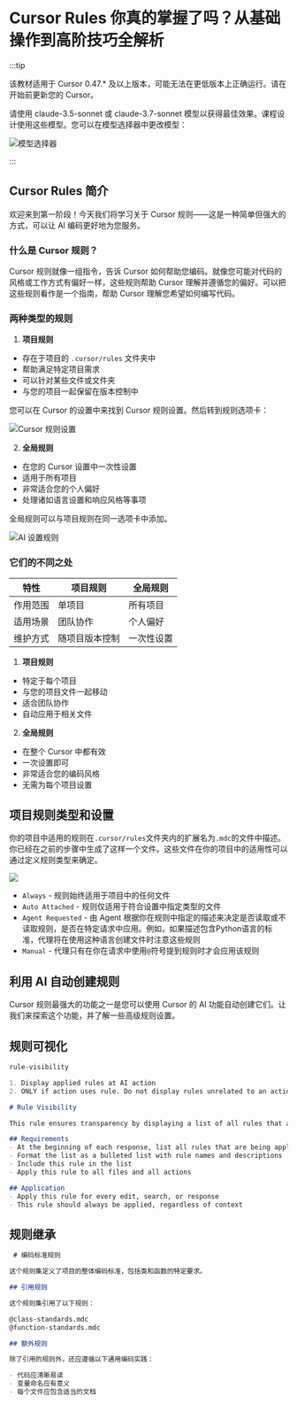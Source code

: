 # Cursor Rules 你真的掌握了吗？从基础操作到高阶技巧全解析

:::tip

该教材适用于 Cursor  0.47.* 及以上版本，可能无法在更低版本上正确运行。请在开始前更新您的 Cursor。

请使用 claude-3.5-sonnet 或 claude-3.7-sonnet 模型以获得最佳效果。课程设计使用这些模型。您可以在模型选择器中更改模型：

![模型选择器](https://godx-1327414183.cos.ap-shanghai.myqcloud.com/images/model-selector-20250417134417513-20250417160108785.png)

:::

## Cursor Rules 简介


欢迎来到第一阶段！今天我们将学习关于 Cursor 规则——这是一种简单但强大的方式，可以让 AI 编码更好地为您服务。

### 什么是 Cursor 规则？

Cursor 规则就像一组指令，告诉 Cursor 如何帮助您编码。就像您可能对代码的风格或工作方式有偏好一样，这些规则帮助 Cursor 理解并遵循您的偏好。可以把这些规则看作是一个指南，帮助 Cursor 理解您希望如何编写代码。

### 两种类型的规则

1. **项目规则** 
- 存在于项目的 `.cursor/rules` 文件夹中 
- 帮助满足特定项目需求 
- 可以针对某些文件或文件夹 
- 与您的项目一起保留在版本控制中

您可以在 Cursor 的设置中来找到 Cursor 规则设置。然后转到规则选项卡：

![Cursor 规则设置](https://godx-1327414183.cos.ap-shanghai.myqcloud.com/images/project-rules-20250417134418105-20250417160108865.png)

2. **全局规则** 
- 在您的 Cursor 设置中一次性设置 
- 适用于所有项目 
- 非常适合您的个人偏好 
- 处理诸如语言设置和响应风格等事项

全局规则可以与项目规则在同一选项卡中添加。

![AI 设置规则](https://godx-1327414183.cos.ap-shanghai.myqcloud.com/images/global-rules-20250417134418633-20250417160108940.png)

### 它们的不同之处

| 特性     | 项目规则       | 全局规则   |
| -------- | -------------- | ---------- |
| 作用范围 | 单项目         | 所有项目   |
| 适用场景 | 团队协作       | 个人偏好   |
| 维护方式 | 随项目版本控制 | 一次性设置 |

1. **项目规则** 
- 特定于每个项目
- 与您的项目文件一起移动 
- 适合团队协作
- 自动应用于相关文件

2. **全局规则** 
- 在整个 Cursor 中都有效 
- 一次设置即可
- 非常适合您的编码风格
- 无需为每个项目设置

## 项目规则类型和设置

你的项目中适用的规则在`.cursor/rules`文件夹内的扩展名为`.mdc`的文件中描述。你已经在之前的步骤中生成了这样一个文件。这些文件在你的项目中的适用性可以通过定义规则类型来确定。

![](https://godx-1327414183.cos.ap-shanghai.myqcloud.com/images/rules-01.png)

+   `Always` - 规则始终适用于项目中的任何文件
+   `Auto Attached` - 规则仅适用于符合设置中指定类型的文件
+   `Agent Requested` - 由 Agent 根据你在规则中指定的描述来决定是否读取或不读取规则，是否在特定请求中应用。例如，如果描述包含Python语言的标准，代理将在使用这种语言创建文件时注意这些规则
+   `Manual` - 代理只有在你在请求中使用`@`符号提到规则时才会应用该规则

## 利用 AI 自动创建规则

Cursor 规则最强大的功能之一是您可以使用 Cursor 的 AI 功能自动创建它们。让我们来探索这个功能，并了解一些高级规则设置。

## 规则可视化

```markdown
rule-visibility

1. Display applied rules at AI action 
2. ONLY if action uses rule. Do not display rules unrelated to an action 

# Rule Visibility

This rule ensures transparency by displaying a list of all rules that are currently being applied at every AI action.

## Requirements
- At the beginning of each response, list all rules that are being applied
- Format the list as a bulleted list with rule names and descriptions
- Include this rule in the list
- Apply this rule to all files and all actions

## Application
- Apply this rule for every edit, search, or response
- This rule should always be applied, regardless of context
```

## 规则继承

```markdown
 # 编码标准规则

这个规则集定义了项目的整体编码标准，包括类和函数的特定要求。

## 引用规则

这个规则集引用了以下规则：

@class-standards.mdc
@function-standards.mdc

## 额外规则

除了引用的规则外，还应遵循以下通用编码实践：

- 代码应清晰易读
- 变量命名应有意义
- 每个文件应包含适当的文档
```

